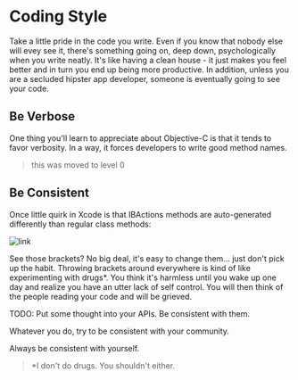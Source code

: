 # Coding Style

Take a little pride in the code you write. Even if you know that nobody else will evey see it, there's something going on, deep down, psychologically when you write neatly. It's like having a clean house - it just makes you feel better and in turn you end up being more productive. In addition, unless you are a secluded hipster app developer, someone is eventually going to see your code.

## Be Verbose

One thing you'll learn to appreciate about Objective-C is that it tends to favor verbosity. In a way, it forces developers to write good method names. 

> this was moved to level 0

## Be Consistent

Once little quirk in Xcode is that IBActions methods are auto-generated differently than regular class methods:

![link](https://dl.dropbox.com/s/s2yfilcpjpimit2/coding_style-inconsistent_brackets.png)

See those brackets? No big deal, it's easy to change them… just don't pick up the habit. Throwing brackets around everywhere is kind of like experimenting with drugs*. You think it's harmless until you wake up one day and realize you have an utter lack of self control. You will then think of the people reading your code and will be grieved.

TODO: Put some thought into your APIs. Be consistent with them.

Whatever you do, try to be consistent with your community.

Always be consistent with yourself.

> *I don't do drugs. You shouldn't either.
